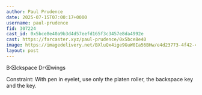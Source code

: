 ```yaml
---
author: Paul Prudence
date: 2025-07-15T07:00:17+0000
username: paul-prudence
fid: 307224
cast_id: 0x5bce8e40a9b3d4d57eefd165f3c3457e8da4992e
cast: https://farcaster.xyz/paul-prudence/0x5bce8e40
image: https://imagedelivery.net/BXluQx4ige9GuW0Ia56BHw/e4d23773-4f42-4bcd-f4b3-5e803a9a7000/original
layout: post
---
```

B⌫ckspace Dr⌫wings    
  
Constraint: With pen in eyelet, use only the platen roller, the backspace key and the <next line> key.  

<img src='https://imagedelivery.net/BXluQx4ige9GuW0Ia56BHw/e4d23773-4f42-4bcd-f4b3-5e803a9a7000/original' alt='' referrerpolicy='no-referrer'/>